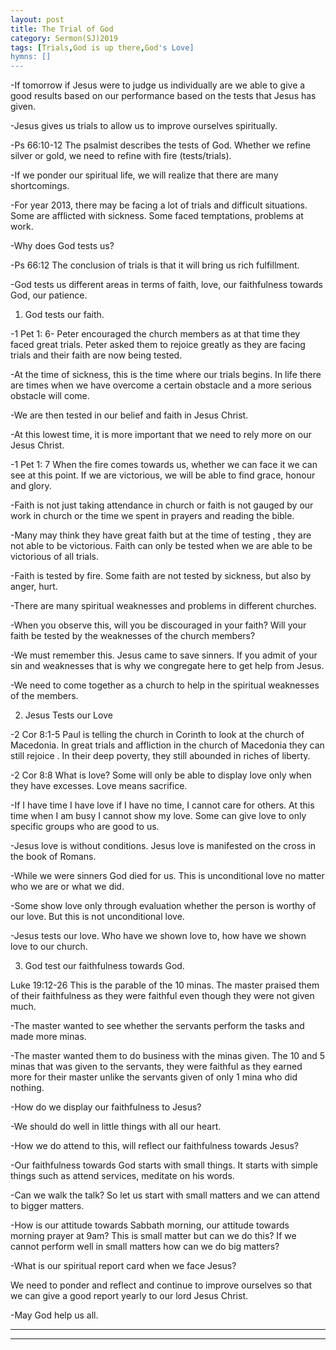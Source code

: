 ```yaml
---
layout: post
title: The Trial of God
category: Sermon(SJ)2019
tags: [Trials,God is up there,God's Love]
hymns: []
---
```

-If tomorrow if Jesus were to judge us individually are we able to give a good results based on our performance based on the tests that Jesus has given.

-Jesus gives us trials to allow us to improve ourselves spiritually.

-Ps 66:10-12  The psalmist describes the tests of God. Whether we refine silver or gold, we need to refine with fire (tests/trials).

-If we ponder our spiritual life, we will realize that there are many shortcomings. 

-For year 2013, there may be facing a lot of trials and difficult situations. Some are afflicted with sickness. Some faced temptations, problems at work. 

-Why does God tests us? 

-Ps 66:12 The conclusion of trials is that it will bring us rich fulfillment. 

-God tests us different areas in terms of faith, love, our faithfulness towards God, our patience. 

1) God tests our faith.

-1 Pet 1: 6- Peter encouraged the church members as at that time they faced great trials. Peter asked them to rejoice greatly as they are facing trials and their faith are now being tested. 

-At the time of sickness, this is the time where our trials begins. In life there are times when we have overcome a certain obstacle and a more serious obstacle will come.

-We are then tested in our belief and faith in Jesus Christ.

-At this lowest time, it is more important that we need to rely more on our Jesus Christ.

-1 Pet 1: 7 When the fire comes towards us, whether we can face it we can see at this point. If we are victorious, we will be able to find grace, honour and glory. 

-Faith is not just taking attendance in church or faith is not gauged by our work in church or the time we spent in prayers and reading the bible. 

-Many may think they have great faith but at the time of testing , they are not able to be victorious. Faith can only be tested when we are able to be victorious of all trials. 

-Faith is tested by fire. Some faith are not tested by sickness, but also by anger, hurt. 

-There are many spiritual weaknesses and problems in different churches. 

-When you observe this, will you be discouraged in your faith? Will your faith be tested by the weaknesses of the church members?

-We must remember this. Jesus came to save sinners. If you admit of your sin and weaknesses that is why we congregate here to get help from Jesus. 

-We need to come together as a church to help in the spiritual weaknesses of the members.

2) Jesus Tests our Love

-2 Cor 8:1-5 Paul is telling the church in Corinth to look at the church of Macedonia. In great trials and affliction in the church of Macedonia they can still  rejoice . In their deep poverty, they still abounded in riches of liberty.  

-2 Cor 8:8 What is love? Some will only be able to display love only when they have excesses. Love means sacrifice. 

-If I have time I have love if I have no time, I cannot care for others. At this time when I am busy I cannot show my love. Some can give love to only specific groups who are good to us.

-Jesus love is without conditions. Jesus love is manifested on the cross in the book of Romans. 

-While we were sinners God died for us. This is unconditional love no matter who we are or what we did. 

-Some show love only through evaluation whether the person is worthy of our love. But this is not unconditional love.

-Jesus tests our love. Who have we shown love to, how have we shown love to our church.

3) God test our faithfulness towards God.

Luke 19:12-26 This is the parable of the 10 minas. The master praised them of their faithfulness as they were faithful even though they were not given much. 

-The master wanted to see whether the servants perform the tasks and made more minas.

-The master wanted them to do business with the minas given. The 10 and 5 minas that was given to the servants, they were faithful as they earned more for their  master unlike the servants given of only 1 mina who did nothing. 

-How do we display our faithfulness to Jesus?

-We should do well in little things with all our heart. 

-How we do attend to this, will reflect our faithfulness towards Jesus?

-Our faithfulness towards God starts with small things. It starts with simple things such as attend services, meditate on his words. 

-Can we walk the talk? So let us start with small matters and we can attend to bigger matters.

-How is our attitude towards Sabbath morning, our attitude towards morning prayer at 9am? This is small matter but can we do this? If we cannot perform well in small matters how can we do big matters?

-What is our spiritual report card when we face Jesus? 

We need to ponder and reflect and continue to improve ourselves so that we can give a good report yearly to our lord Jesus Christ. 

-May God help us all.



----
****
